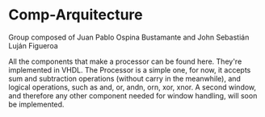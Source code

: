 # Comp-Arquitecture
Group composed of 
Juan Pablo Ospina Bustamante and
John Sebastián Luján Figueroa

All the components that make a processor can be found here. They're implemented in VHDL. 
The Processor is a simple one, for now, it accepts sum and subtraction operations (without carry in the meanwhile), and logical 
operations, such as and, or, andn, orn, xor, xnor. A second window, and therefore any other component needed for window handling, 
will soon be implemented. 
